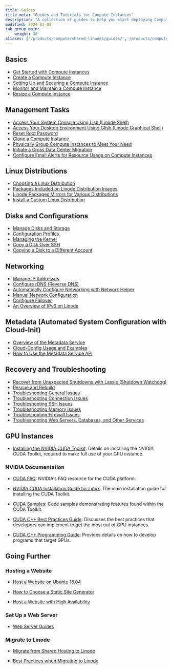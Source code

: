 ```yaml
---
title: Guides
title_meta: "Guides and Tutorials for Compute Instances"
description: "A collection of guides to help you start deploying Compute Instances and using them to host your web applications and Cloud workloads"
modified: 2024-01-03
tab_group_main:
    weight: 30
aliases: ['/products/compute/shared-linodes/guides/','/products/compute/shared-cpu/guides/','/products/compute/gpu/guides/','/products/compute/dedicated-cpu/guides/','/products/compute/high-memory/guides/']
---
```


## Basics

- [Get Started with Compute Instances](/docs/products/compute/compute-instances/get-started/)
- [Create a Compute Instance](/docs/products/compute/compute-instances/guides/create/)
- [Setting Up and Securing a Compute Instance](/docs/products/compute/compute-instances/guides/set-up-and-secure/)
- [Monitor and Maintain a Compute Instance](/docs/products/compute/compute-instances/guides/monitor-and-maintain/)
- [Resize a Compute Instance](/docs/products/compute/compute-instances/guides/resize/)

## Management Tasks

- [Access Your System Console Using Lish (Linode Shell)](/docs/products/compute/compute-instances/guides/lish/)
- [Access Your Desktop Environment Using Glish (Linode Graphical Shell)](/docs/products/compute/compute-instances/guides/glish/)
- [Reset Root Password](/docs/products/compute/compute-instances/guides/reset-root-password/)
- [Clone a Compute Instance](/docs/products/compute/compute-instances/guides/clone-instance/)
- [Physically Group Compute Instances to Meet Your Need](/docs/products/compute/compute-instances/guides/placement-groups)
- [Initiate a Cross Data Center Migration](/docs/products/compute/compute-instances/guides/migrate-to-different-dc/)
- [Configure Email Alerts for Resource Usage on Compute Instances](/docs/products/compute/compute-instances/guides/resource-usage-email-alerts/)

## Linux Distributions

- [Choosing a Linux Distribution](/docs/products/compute/compute-instances/guides/distributions/)
- [Packages Included on Linode Distribution Images](/docs/products/compute/compute-instances/guides/default-packages/)
- [Linode Packages Mirrors for Various Distributions](/docs/products/compute/compute-instances/guides/package-mirrors/)
- [Install a Custom Linux Distribution](/docs/products/compute/compute-instances/guides/install-a-custom-distribution/)

## Disks and Configurations

- [Manage Disks and Storage](/docs/products/compute/compute-instances/guides/disks-and-storage/)
- [Configuration Profiles](/docs/products/compute/compute-instances/guides/configuration-profiles/)
- [Managing the Kernel](/docs/products/compute/compute-instances/guides/manage-the-kernel/)
- [Copy a Disk Over SSH](/docs/products/compute/compute-instances/guides/copy-a-disk-image-over-ssh/)
- [Copying a Disk to a Different Account](/docs/products/compute/compute-instances/guides/copy-a-disk-image-to-a-different-account/)

## Networking

- [Manage IP Addresses](/docs/products/compute/compute-instances/guides/manage-ip-addresses/)
- [Configure rDNS (Reverse DNS)](/docs/products/compute/compute-instances/guides/configure-rdns/)
- [Automatically Configure Networking with Network Helper](/docs/products/compute/compute-instances/guides/network-helper/)
- [Manual Network Configuration](/docs/products/compute/compute-instances/guides/manual-network-configuration/)
- [Configure Failover](/docs/products/compute/compute-instances/guides/failover/)
- [An Overview of IPv6 on Linode](/docs/products/compute/compute-instances/guides/ipv6/)

## Metadata (Automated System Configuration with Cloud-Init)

- [Overview of the Metadata Service](/docs/products/compute/compute-instances/guides/metadata/)
- [Cloud-Config Usage and Examples](/docs/products/compute/compute-instances/guides/metadata-cloud-config/)
- [How to Use the Metadata Service API](/docs/products/compute/compute-instances/guides/metadata-api/)

## Recovery and Troubleshooting

- [Recover from Unexpected Shutdowns with Lassie (Shutdown Watchdog)](/docs/products/compute/compute-instances/guides/lassie-shutdown-watchdog/)
- [Rescue and Rebuild](/docs/products/compute/compute-instances/guides/rescue-and-rebuild/)
- [Troubleshooting General Issues](/docs/products/compute/compute-instances/guides/troubleshooting-general-issues/)
- [Troubleshooting Connection Issues](/docs/products/compute/compute-instances/guides/troubleshooting-connection-issues/)
- [Troubleshooting SSH Issues](/docs/products/compute/compute-instances/guides/troubleshooting-ssh-issues/)
- [Troubleshooting Memory Issues](/docs/products/compute/compute-instances/guides/troubleshooting-memory-issues/)
- [Troubleshooting Firewall Issues](/docs/products/compute/compute-instances/guides/troubleshooting-firewall-issues/)
- [Troubleshooting Web Servers, Databases, and Other Services](/docs/products/compute/compute-instances/guides/troubleshooting-services/)

## GPU Instances

- [Installing the NVIDIA CUDA Toolkit](/docs/products/compute/compute-instances/guides/install-nvidia-cuda/): Details on installing the NVIDIA CUDA Toolkit, required to make full use of your GPU instance.

### NVIDIA Documentation

- [CUDA FAQ](https://developer.nvidia.com/cuda-faq): NVIDIA's FAQ resource for the CUDA platform.

- [NVIDIA CUDA Installation Guide for Linux](https://docs.nvidia.com/cuda/cuda-installation-guide-linux/index.html): The main installation guide for installing the CUDA Toolkit.

- [CUDA Samples](https://github.com/nvidia/cuda-samples): Code samples demonstrating features found within the CUDA Toolkit.

- [CUDA C++ Best Practices Guide](https://docs.nvidia.com/cuda/cuda-c-best-practices-guide/index.html): Discusses the best practices that developers can implement to get the most out of GPU instances.

- [CUDA C++ Programming Guide](https://docs.nvidia.com/cuda/cuda-c-programming-guide/index.html): Provides details on how to develop programs that target GPUs.

## Going Further

### Hosting a Website

- [Host a Website on Ubuntu 18.04](/docs/guides/hosting-a-website-ubuntu-18-04/)

- [How to Choose a Static Site Generator](/docs/guides/how-to-choose-static-site-generator/)

- [Host a Website with High Availability](/docs/guides/host-a-website-with-high-availability/)

### Set Up a Web Server

- [Web Server Guides](/docs/web-servers/)

### Migrate to Linode

- [Migrate from Shared Hosting to Linode](/docs/guides/migrate-from-shared-hosting-to-linode/)

- [Best Practices when Migrating to Linode](/docs/guides/best-practices-when-migrating-to-linode/)